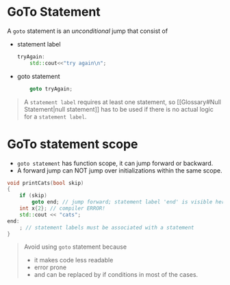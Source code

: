 # GoTo Statement
A `goto` statement is an *unconditional* jump that consist of 
- statement label
	```cpp
	tryAgain:
		std::cout<<"try again\n";
	```
- goto statement
	```cpp
		goto tryAgain;
	```

> A `statement label` requires at least one statement, so [[Glossary#Null Statement|null statement]] has to be used if there is no actual logic for a `statement label`.

# GoTo statement scope
- `goto statement` has function scope, it can jump forward or backward.
- A forward jump can NOT jump over initializations within the same scope.
```cpp
void printCats(bool skip)
{
    if (skip)
        goto end; // jump forward; statement label 'end' is visible here due to it having function scope
	int x{2}; // compiler ERROR!
    std::cout << "cats";
end:
    ; // statement labels must be associated with a statement
}
```
> Avoid using `goto` statement because
> - it makes code less readable
> - error prone
> - and can be replaced by if conditions in most of the cases.
